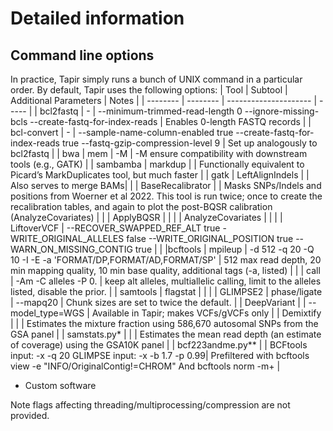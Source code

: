 # Detailed information


## Command line options
In practice, Tapir simply runs a bunch of UNIX command in a particular order. By default, Tapir uses the following options:
|  Tool     |  Subtool | Additional Parameters | Notes |
| --------  | -------- | --------------------- | ----- |
|  bcl2fastq | -       | --minimum-trimmed-read-length 0 --ignore-missing-bcls --create-fastq-for-index-reads | Enables 0-length FASTQ records |
| bcl-convert | -      | --sample-name-column-enabled true --create-fastq-for-index-reads true --fastq-gzip-compression-level 9 | Set up analogously to bcl2fastq |
| bwa  | mem | -M | -M ensure compatibility with downstream tools (e.g., GATK) |
| sambamba | markdup |  | Functionally equivalent to Picard’s MarkDuplicates tool, but much faster |
| gatk   |  LeftAlignIndels |  | Also serves to merge BAMs|
|        | BaseRecalibrator |  | Masks SNPs/Indels and positions from Woerner et al 2022. This tool is run twice; once to create the recalibration tables, and again to plot the post-BQSR calibration (AnalyzeCovariates) |
|   | ApplyBQSR | |
|   | AnalyzeCovariates | |
|   | LiftoverVCF | --RECOVER_SWAPPED_REF_ALT true -WRITE_ORIGINAL_ALLELES false --WRITE_ORIGINAL_POSITION true --WARN_ON_MISSING_CONTIG true | |
|bcftools | mpileup | -d 512 -q 20 -Q 10 -I -E -a 'FORMAT/DP,FORMAT/AD,FORMAT/SP' | 512 max read depth, 20 min mapping quality, 10 min base quality, additional tags (-a, listed) |
|  | call | -Am -C alleles -P 0. | keep alt alleles, multiallelic calling, limit to the alleles listed, disable the prior. |
| samtools | flagstat | | |
| GLIMPSE2 | phase/ligate | --mapq20 | Chunk sizes are set to twice the default. |
| DeepVariant | | --model_type=WGS | Available in Tapir; makes VCFs/gVCFs only |
| Demixtify  | |  | Estimates the mixture fraction using 586,670 autosomal SNPs from the GSA panel |
| samstats.py* | | | Estimates the mean read depth (an estimate of coverage) using the GSA10K panel |
| bcf223andme.py** | | BCFtools input: -x -q 20 GLIMPSE input: -x -b 1.7 -p 0.99| Prefiltered with bcftools view -e "INFO/OriginalContig!=CHROM" And bcftools norm -m+ |
* Custom software

Note flags affecting threading/multiprocessing/compression are not provided.









